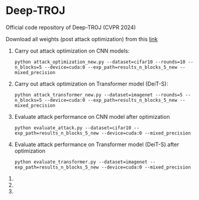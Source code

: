 # Deep-TROJ
Official code repository of Deep-TROJ (CVPR 2024)

Download all weights (post attack optimization) from this [link](https://drive.google.com/file/d/17pS3K1w7mKFdO5q0Mh4CVvOH7ZEIL2nP/view?usp=drive_link)

1) Carry out attack optimization on CNN models:
   ```
   python attack_optimization_new.py --dataset=cifar10 --rounds=10 --n_blocks=5 --device=cuda:0 --exp_path=results_n_blocks_5_new --mixed_precision
   ```
   
2) Carry out attack optimization on Transformer model (DeiT-S):
   ```
   python attack_transformer_new.py --dataset=imagenet --rounds=5 --n_blocks=5 --device=cuda:0 --exp_path=results_n_blocks_5_new --mixed_precision
   ```
   
3) Evaluate attack performance on CNN model after optimization
   ```
   python evaluate_attack.py --dataset=cifar10 --exp_path=results_n_blocks_5_new --device=cuda:0 --mixed_precision
   ```

4) Evaluate attack performance on Transformer model (DeiT-S) after optimization
   ```
   python evaluate_transformer.py --dataset=imagenet --exp_path=results_n_blocks_5_new --device=cuda:0 --mixed_precision
   ```

1.
2. 
3. 
